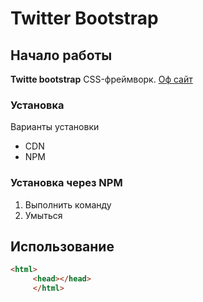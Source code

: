 # Twitter Bootstrap

## Начало работы
**Twitte bootstrap** CSS-фреймворк. [Оф сайт](https.sports.ru)
### Установка
Варианты установки
* CDN
* NPM
### Установка через NPM
1. Выполнить команду
2. Умыться
## Использование

``` html
<html>
     <head></head>
     </html>